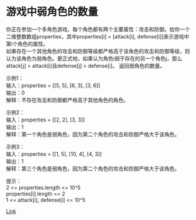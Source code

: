 <h1>游戏中弱角色的数量</h1>

你正在参加一个多角色游戏，每个角色都有两个主要属性：攻击和防御。给你一个二维整数数组properties，其中properties[i] = [attack[i], defense[i]]表示游戏中第i个角色的属性。</br>
如果存在一个其他角色的攻击和防御等级都严格高于该角色的攻击和防御等级，则认为该角色为弱角色。更正式地，如果认为角色i弱于存在的另一个角色j，那么attack[j] > attack[i]且defense[j] > defense[i]。
返回弱角色的数量。</br>

示例1：</br>
输入：properties = [[5, 5], [6, 3], [3, 6]]</br>
输出：0</br>
解释：不存在攻击和防御都严格高于其他角色的角色。</br>

示例2：</br>
输入：properties = [[2, 2], [3, 3]]</br>
输出：1</br>
解释：第一个角色是弱角色，因为第二个角色的攻击和防御严格大于该角色。</br>

示例3：</br>
输入：properties = [[1, 5], [10, 4], [4, 3]]</br>
输出：1</br>
解释：第三个角色是弱角色，因为第二个角色的攻击和防御严格大于该角色。</br>

提示：</br>
2 <= properties.length <= 10^5</br>
properties[i].length == 2</br>
1 <= attack[i], defense[i] <= 10^5</br>

[Link](https://leetcode-cn.com/problems/the-number-of-weak-characters-in-the-game/)